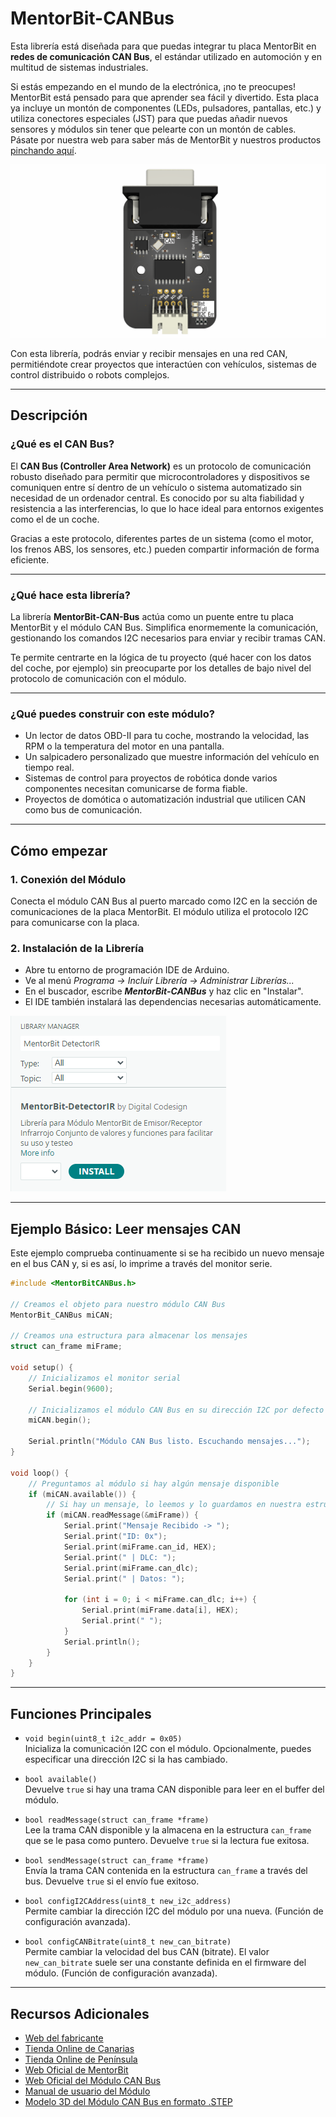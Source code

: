 # MentorBit-CANBus

Esta librería está diseñada para que puedas integrar tu placa MentorBit en **redes de comunicación CAN Bus**, el estándar utilizado en automoción y en multitud de sistemas industriales.

Si estás empezando en el mundo de la electrónica, ¡no te preocupes! MentorBit está pensado para que aprender sea fácil y divertido. Esta placa ya incluye un montón de componentes (LEDs, pulsadores, pantallas, etc.) y utiliza conectores especiales (JST) para que puedas añadir nuevos sensores y módulos sin tener que pelearte con un montón de cables. Pásate por nuestra web para saber más de MentorBit y nuestros productos [pinchando aquí](https://digitalcodesign.com/).

![Render del Módulo MentorBit de CAN Bus.](https://github.com/DigitalCodesign/MentorBit-CANBus/blob/main/assets/can_module.png)

Con esta librería, podrás enviar y recibir mensajes en una red CAN, permitiéndote crear proyectos que interactúen con vehículos, sistemas de control distribuido o robots complejos.

---

## Descripción

### ¿Qué es el CAN Bus?

El **CAN Bus (Controller Area Network)** es un protocolo de comunicación robusto diseñado para permitir que microcontroladores y dispositivos se comuniquen entre sí dentro de un vehículo o sistema automatizado sin necesidad de un ordenador central. Es conocido por su alta fiabilidad y resistencia a las interferencias, lo que lo hace ideal para entornos exigentes como el de un coche.

Gracias a este protocolo, diferentes partes de un sistema (como el motor, los frenos ABS, los sensores, etc.) pueden compartir información de forma eficiente.

---

### ¿Qué hace esta librería?

La librería **MentorBit-CAN-Bus** actúa como un puente entre tu placa MentorBit y el módulo CAN Bus. Simplifica enormemente la comunicación, gestionando los comandos I2C necesarios para enviar y recibir tramas CAN.

Te permite centrarte en la lógica de tu proyecto (qué hacer con los datos del coche, por ejemplo) sin preocuparte por los detalles de bajo nivel del protocolo de comunicación con el módulo.

---

### ¿Qué puedes construir con este módulo?

- Un lector de datos OBD-II para tu coche, mostrando la velocidad, las RPM o la temperatura del motor en una pantalla.
- Un salpicadero personalizado que muestre información del vehículo en tiempo real.
- Sistemas de control para proyectos de robótica donde varios componentes necesitan comunicarse de forma fiable.
- Proyectos de domótica o automatización industrial que utilicen CAN como bus de comunicación.

---

## Cómo empezar

### 1. **Conexión del Módulo**

Conecta el módulo CAN Bus al puerto marcado como I2C en la sección de comunicaciones de la placa MentorBit. El módulo utiliza el protocolo I2C para comunicarse con la placa.

### 2. **Instalación de la Librería**

- Abre tu entorno de programación IDE de Arduino.
- Ve al menú *Programa -> Incluir Librería -> Administrar Librerías...*
- En el buscador, escribe ***MentorBit-CANBus*** y haz clic en "Instalar".
- El IDE también instalará las dependencias necesarias automáticamente.

![Ejemplo de búsqueda en el gestor de librerías del IDE de Arduino.](https://github.com/DigitalCodesign/MentorBit-CANBus/blob/main/assets/library_instalation_example.png)

---

## Ejemplo Básico: Leer mensajes CAN

Este ejemplo comprueba continuamente si se ha recibido un nuevo mensaje en el bus CAN y, si es así, lo imprime a través del monitor serie.

```cpp
#include <MentorBitCANBus.h>

// Creamos el objeto para nuestro módulo CAN Bus
MentorBit_CANBus miCAN;

// Creamos una estructura para almacenar los mensajes
struct can_frame miFrame;

void setup() {
    // Inicializamos el monitor serial
    Serial.begin(9600);
    
    // Inicializamos el módulo CAN Bus en su dirección I2C por defecto (0x05)
    miCAN.begin(); 
    
    Serial.println("Módulo CAN Bus listo. Escuchando mensajes...");
}

void loop() {
    // Preguntamos al módulo si hay algún mensaje disponible
    if (miCAN.available()) {
        // Si hay un mensaje, lo leemos y lo guardamos en nuestra estructura
        if (miCAN.readMessage(&miFrame)) {
            Serial.print("Mensaje Recibido -> ");
            Serial.print("ID: 0x");
            Serial.print(miFrame.can_id, HEX);
            Serial.print(" | DLC: ");
            Serial.print(miFrame.can_dlc);
            Serial.print(" | Datos: ");
            
            for (int i = 0; i < miFrame.can_dlc; i++) {
                Serial.print(miFrame.data[i], HEX);
                Serial.print(" ");
            }
            Serial.println();
        }
    }
}
```

---

## Funciones Principales

- `void begin(uint8_t i2c_addr = 0x05)`  
  Inicializa la comunicación I2C con el módulo. Opcionalmente, puedes especificar una dirección I2C si la has cambiado.

- `bool available()`  
  Devuelve <code>true</code> si hay una trama CAN disponible para leer en el buffer del módulo.

- `bool readMessage(struct can_frame *frame)`  
  Lee la trama CAN disponible y la almacena en la estructura <code>can_frame</code> que se le pasa como puntero. Devuelve <code>true</code> si la lectura fue exitosa.

- `bool sendMessage(struct can_frame *frame)`  
  Envía la trama CAN contenida en la estructura <code>can_frame</code> a través del bus. Devuelve <code>true</code> si el envío fue exitoso.

- `bool configI2CAddress(uint8_t new_i2c_address)`  
  Permite cambiar la dirección I2C del módulo por una nueva. (Función de configuración avanzada).

- `bool configCANBitrate(uint8_t new_can_bitrate)`  
  Permite cambiar la velocidad del bus CAN (bitrate). El valor <code>new_can_bitrate</code> suele ser una constante definida en el firmware del módulo. (Función de configuración avanzada).

---

## Recursos Adicionales

- [Web del fabricante](https://digitalcodesign.com/)
- [Tienda Online de Canarias](https://canarias.digitalcodesign.com/shop)
- [Tienda Online de Península](https://digitalcodesign.com/shop)
- [Web Oficial de MentorBit](https://digitalcodesign.com/mentorbit)
- [Web Oficial del Módulo CAN Bus](https://canarias.digitalcodesign.com/shop/00040021-mentorbit-modulo-can-bus-8724#attr=)
- [Manual de usuario del Módulo](https://drive.google.com/file/d/1vxZdAPIgVl6biilxv_bS9gNY2v4KCrDz/view?usp=drive_link)
- [Modelo 3D del Módulo CAN Bus en formato .STEP](https://drive.google.com/file/d/1RtH_D9KUnAoHc53t61vEueKS1VkrsDjF/view?usp=drive_link)




